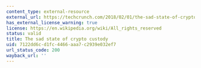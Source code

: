 ```yaml
---
content_type: external-resource
external_url: https://techcrunch.com/2018/02/01/the-sad-state-of-crypto-custody/
has_external_license_warning: true
license: https://en.wikipedia.org/wiki/All_rights_reserved
status: valid
title: The sad state of crypto custody
uid: 7122dd6c-d1fc-4466-aaa7-c2939e032ef7
url_status_code: 200
wayback_url: ''
---
```

